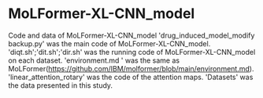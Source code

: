 # MoLFormer-XL-CNN_model
Code and data of MoLFormer-XL-CNN_model
'drug_induced_model_modify backup.py' was the main code of MoLFormer-XL-CNN_model.
'diqt.sh';'dit.sh';'dir.sh' was the running code of MoLFormer-XL-CNN_model on each dataset.
'environment.md ' was the same as MoLFormer(https://github.com/IBM/molformer/blob/main/environment.md).
'linear_attention_rotary' was the code of the attention maps.
'Datasets' was the data presented in this study.
